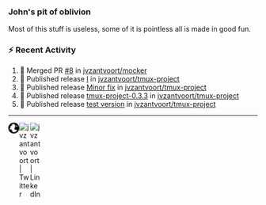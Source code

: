 ### John's pit of oblivion

Most of this stuff is useless, some of it is pointless all is made in good fun.

### :zap: Recent Activity

<!--START_SECTION:activity-->
1. 🎉 Merged PR [#8](https://github.com/jvzantvoort/mocker/pull/8) in [jvzantvoort/mocker](https://github.com/jvzantvoort/mocker)
2. 🚀 Published release [I](https://github.com/jvzantvoort/tmux-project/releases/tag/tmux-project-0.3.5) in [jvzantvoort/tmux-project](https://github.com/jvzantvoort/tmux-project)
3. 🚀 Published release [Minor fix](https://github.com/jvzantvoort/tmux-project/releases/tag/tmux-project-0.3.4) in [jvzantvoort/tmux-project](https://github.com/jvzantvoort/tmux-project)
4. 🚀 Published release [tmux-project-0.3.3](https://github.com/jvzantvoort/tmux-project/releases/tag/tmux-project-0.3.3) in [jvzantvoort/tmux-project](https://github.com/jvzantvoort/tmux-project)
5. 🚀 Published release [test version](https://github.com/jvzantvoort/tmux-project/releases/tag/tmux-project-0.3.2) in [jvzantvoort/tmux-project](https://github.com/jvzantvoort/tmux-project)
<!--END_SECTION:activity-->

---

[<img align="left" alt="jvzantvoort.org" width="22px" src="https://raw.githubusercontent.com/iconic/open-iconic/master/svg/globe.svg" />][website]
[<img align="left" alt="jvzantvoort | Twitter" width="22px" src="https://cdn.jsdelivr.net/npm/simple-icons@v3/icons/twitter.svg" />][twitter]
[<img align="left" alt="jvzantvoort | LinkedIn" width="22px" src="https://cdn.jsdelivr.net/npm/simple-icons@v3/icons/linkedin.svg" />][linkedin]


[website]: https://vanzantvoort.org/
[twitter]: https://twitter.com/jvanzantvoort
[linkedin]: https://www.linkedin.com/in/johnvanzantvoort/
